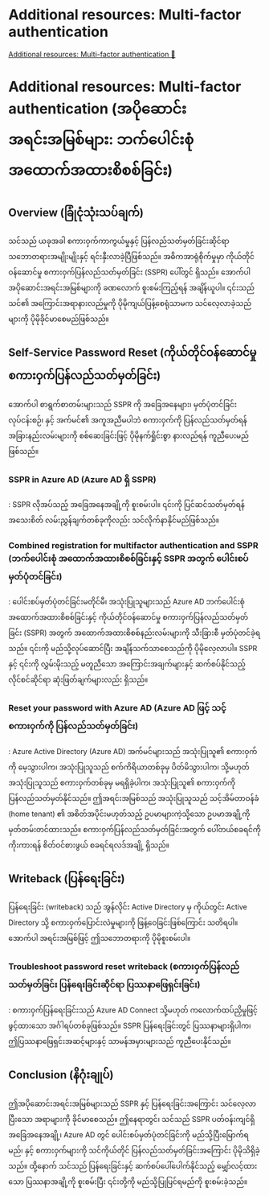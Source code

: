 # Additional resources: Multi-factor authentication

[Additional resources: Multi-factor authentication 🔗](https://www.coursera.org/learn/cybersecurity-identity-and-access-solutions-with-azure-ad/supplement/0gO4q/additional-resources-multi-factor-authentication)

# Additional resources: Multi-factor authentication (အပိုဆောင်းအရင်းအမြစ်များ: ဘက်ပေါင်းစုံ အထောက်အထားစိစစ်ခြင်း)

## Overview (ခြုံငုံသုံးသပ်ချက်)

သင်သည် ယခုအခါ စကားဝှက်ကာကွယ်မှုနှင့် ပြန်လည်သတ်မှတ်ခြင်းဆိုင်ရာ သဘောတရားအမျိုးမျိုးနှင့် ရင်းနှီးလာခဲ့ပြီဖြစ်သည်။ အဓိကအာရုံစိုက်မှုမှာ ကိုယ်တိုင်ဝန်ဆောင်မှု စကားဝှက်ပြန်လည်သတ်မှတ်ခြင်း (SSPR) ပေါ်တွင် ရှိသည်။ အောက်ပါ အပိုဆောင်းအရင်းအမြစ်များကို ခဏလောက် စူးစမ်းကြည့်ရန် အချိန်ယူပါ။ ၎င်းသည် သင်၏ အကြောင်းအရာနားလည်မှုကို ပိုမိုကျယ်ပြန့်စေရုံသာမက သင်လေ့လာခဲ့သည်များကို ပိုမိုခိုင်မာစေမည်ဖြစ်သည်။

## Self-Service Password Reset (ကိုယ်တိုင်ဝန်ဆောင်မှု စကားဝှက်ပြန်လည်သတ်မှတ်ခြင်း)

အောက်ပါ စာရွက်စာတမ်းများသည် SSPR ကို အခြေအနေများ၊ မှတ်ပုံတင်ခြင်းလုပ်ငန်းစဉ်၊ နှင့် အက်မင်၏ အကူအညီမပါဘဲ စကားဝှက်ကို ပြန်လည်သတ်မှတ်ရန် အခြားနည်းလမ်းများကို စစ်ဆေးခြင်းဖြင့် ပိုမိုနက်ရှိုင်းစွာ နားလည်ရန် ကူညီပေးမည်ဖြစ်သည်။

### SSPR in Azure AD (Azure AD ရှိ SSPR)

: SSPR လိုအပ်သည့် အခြေအနေအချို့ကို စူးစမ်းပါ။ ၎င်းကို ပြင်ဆင်သတ်မှတ်ရန် အသေးစိတ် လမ်းညွှန်ချက်တစ်ခုကိုလည်း သင်လိုက်နာနိုင်မည်ဖြစ်သည်။

### Combined registration for multifactor authentication and SSPR (ဘက်ပေါင်းစုံ အထောက်အထားစိစစ်ခြင်းနှင့် SSPR အတွက် ပေါင်းစပ်မှတ်ပုံတင်ခြင်း)

: ပေါင်းစပ်မှတ်ပုံတင်ခြင်းမတိုင်မီ၊ အသုံးပြုသူများသည် Azure AD ဘက်ပေါင်းစုံ အထောက်အထားစိစစ်ခြင်းနှင့် ကိုယ်တိုင်ဝန်ဆောင်မှု စကားဝှက်ပြန်လည်သတ်မှတ်ခြင်း (SSPR) အတွက် အထောက်အထားစိစစ်နည်းလမ်းများကို သီးခြားစီ မှတ်ပုံတင်ခဲ့ရသည်။ ၎င်းကို မည်သို့လုပ်ဆောင်ပြီး အချိန်သက်သာစေသည်ကို ပိုမိုလေ့လာပါ။ SSPR နှင့် ၎င်းကို လွှမ်းမိုးသည့် မတူညီသော အကြောင်းအချက်များနှင့် ဆက်စပ်နိုင်သည့် လိုင်စင်ဆိုင်ရာ ဆုံးဖြတ်ချက်များလည်း ရှိသည်။

### Reset your password with Azure AD (Azure AD ဖြင့် သင့်စကားဝှက်ကို ပြန်လည်သတ်မှတ်ခြင်း)

: Azure Active Directory (Azure AD) အက်မင်များသည် အသုံးပြုသူ၏ စကားဝှက်ကို မေ့သွားပါက၊ အသုံးပြုသူသည် စက်ကိရိယာတစ်ခုမှ ပိတ်မိသွားပါက၊ သို့မဟုတ် အသုံးပြုသူသည် စကားဝှက်တစ်ခုမှ မရရှိခဲ့ပါက၊ အသုံးပြုသူ၏ စကားဝှက်ကို ပြန်လည်သတ်မှတ်နိုင်သည်။ ဤအရင်းအမြစ်သည် အသုံးပြုသူသည် သင့်အိမ်တာဝန်ခံ (home tenant) ၏ အစိတ်အပိုင်းမဟုတ်သည့် ဥပမာများကဲ့သို့သော ဥပမာအချို့ကို မှတ်တမ်းတင်ထားသည်။ စကားဝှက်ပြန်လည်သတ်မှတ်ခြင်းအတွက် ပေါ်တယ်စခရင်ကို ကိုးကားရန် စိတ်ဝင်စားဖွယ် စခရင်ရလဒ်အချို့ ရှိသည်။

## Writeback (ပြန်ရေးခြင်း)

ပြန်ရေးခြင်း (writeback) သည် အွန်လိုင်း Active Directory မှ ကိုယ်တွင်း Active Directory သို့ စကားဝှက်ပြောင်းလဲမှုများကို ဖြန့်ဝေခြင်းဖြစ်ကြောင်း သတိရပါ။ အောက်ပါ အရင်းအမြစ်ဖြင့် ဤသဘောတရားကို ပိုမိုစူးစမ်းပါ။

### Troubleshoot password reset writeback (စကားဝှက်ပြန်လည်သတ်မှတ်ခြင်း ပြန်ရေးခြင်းဆိုင်ရာ ပြဿနာဖြေရှင်းခြင်း)

: စကားဝှက်ပြန်ရေးခြင်းသည် Azure AD Connect သို့မဟုတ် ကလောက်ထပ်ညှိမှုဖြင့် ဖွင့်ထားသော အင်္ဂါရပ်တစ်ခုဖြစ်သည်။ SSPR ပြန်ရေးခြင်းတွင် ပြဿနာများရှိပါက၊ ဤပြဿနာဖြေရှင်းအဆင့်များနှင့် သာမန်အမှားများသည် ကူညီပေးနိုင်သည်။

## Conclusion (နိဂုံးချုပ်)

ဤအပိုဆောင်းအရင်းအမြစ်များသည် SSPR နှင့် ပြန်ရေးခြင်းအကြောင်း သင်လေ့လာပြီးသော အရာများကို ခိုင်မာစေသည်။ ဤနေရာတွင်၊ သင်သည် SSPR ပတ်ဝန်းကျင်ရှိ အခြေအနေအချို့၊ Azure AD တွင် ပေါင်းစပ်မှတ်ပုံတင်ခြင်းကို မည်သို့ပြီးမြောက်ရမည်၊ နှင့် စကားဝှက်များကို သင်ကိုယ်တိုင် ပြန်လည်သတ်မှတ်ခြင်းအကြောင်း ပိုမိုသိရှိခဲ့သည်။ ထို့နောက် သင်သည် ပြန်ရေးခြင်းနှင့် ဆက်စပ်ပေါ်ပေါက်နိုင်သည့် မျှော်လင့်ထားသော ပြဿနာအချို့ကို စူးစမ်းပြီး ၎င်းတို့ကို မည်သို့ပြုပြင်ရမည်ကို စူးစမ်းခဲ့သည်။
